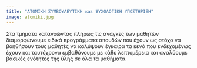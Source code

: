 ```yaml
---
title: "ΑΤΟΜΙΚΗ ΣΥΜΒΟΥΛΕΥΤΙΚΗ και ΨΥΧΟΛΟΓΙΚΗ ΥΠΟΣΤΗΡΙΞΗ"
image: atomiki.jpg
---
```


Στα τμήματα κατανοώντας πλήρως τις ανάγκες των μαθητών διαμορφώνουμε ειδικά προγράμματα σπουδών που έχουν ως στόχο να βοηθήσουν
τους μαθητές να καλύψουν έγκαιρα τα κενά που ενδεχομένως έχουν και ταυτόχρονα εμβαθύνουμε με κάθε λεπτομέρεια και αναλύουμε βασικές
ενότητες της ύλης σε όλα τα μαθήματα.
